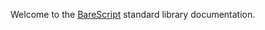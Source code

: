Welcome to the
[BareScript](https://craigahobbs.github.io/bare-script/language/)
standard library documentation.
